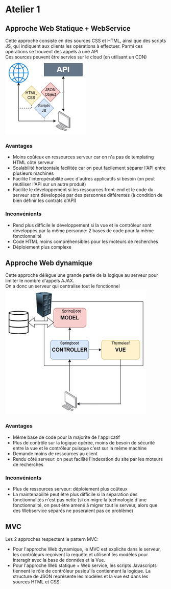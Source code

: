 # Atelier 1
## Approche Web Statique + WebService
Cette approche consiste en des sources CSS et HTML, ainsi que des scripts JS, qui indiquent aux clients les opérations à effectuer. Parmi ces opérations se trouvent des appels à une API\
Ces sources peuvent être servies sur le cloud (en utilisant un CDN)\
![Statique + Webservice](img%2Fatelier1-webservice.jpg)
### Avantages
* Moins coûteux en ressources serveur car on n'a pas de templating HTML côté serveur
* Scalabilité horizontale facilitée car on peut facilement séparer l'API entre plusieurs machines
* Facilite l'interopérabilité avec d'autres applicatifs si besoin (on peut réutiliser l'API sur un autre produit)
* Facilite le développement si les ressources front-end et le code du serveur sont développés par des personnes différentes (à condition de bien définir les contrats d'API)
### Inconvénients
* Rend plus difficile le développement si la vue et le contrôleur sont développés par la même personne: 2 bases de code pour la même fonctionnalité
* Code HTML moins compréhensibles pour les moteurs de recherches
* Déploiement plus complexe
## Approche Web dynamique
Cette approche délègue une grande partie de la logique au serveur pour limiter le nombre d'appels AJAX.\
On a donc un serveur qui centralise tout le fonctionnel
![Web Dynamique](img%2Fatelier1-mvc.jpg)
### Avantages
* Même base de code pour la majorité de l'applicatif
* Plus de contrôle sur la logique opérée, moins de besoin de sécurité entre la vue et le contrôleur puisque c'est sur la même machine
* Demande moins de ressources au client
* Rendu côté serveur: on peut facilité l'indexation du site par les moteurs de recherches
### Inconvénients
* Plus de ressources serveur: déploiement plus coûteux
* La maintenabilité peut être plus difficile si la séparation des fonctionnalités n'est pas nette (si on migre la technologie d'une fonctionnalité, on peut être amené à migrer tout le serveur, alors que des Webservice séparés ne poseraient pas ce problème)
## MVC
Les 2 approches respectent le pattern MVC:
* Pour l'approche Web dynamique, le MVC est explicite dans le serveur, les contrôleurs reçoivent la requête et utilisent les modèles pour interagir avec la base de données et la Vue.
* Pour l'approche Web statique + Web service, les scripts Javascripts tiennent le rôle de contrôleur pusiqu'ils contiennent la logique. La structure de JSON représente les modèles et la vue est dans les sources HTML et CSS